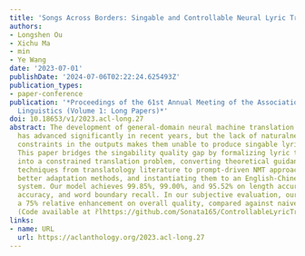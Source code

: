 ```yaml
---
title: 'Songs Across Borders: Singable and Controllable Neural Lyric Translation'
authors:
- Longshen Ou
- Xichu Ma
- min
- Ye Wang
date: '2023-07-01'
publishDate: '2024-07-06T02:22:24.625493Z'
publication_types:
- paper-conference
publication: '*Proceedings of the 61st Annual Meeting of the Association for Computational
  Linguistics (Volume 1: Long Papers)*'
doi: 10.18653/v1/2023.acl-long.27
abstract: The development of general-domain neural machine translation (NMT) methods
  has advanced significantly in recent years, but the lack of naturalness and musical
  constraints in the outputs makes them unable to produce singable lyric translations.
  This paper bridges the singability quality gap by formalizing lyric translation
  into a constrained translation problem, converting theoretical guidance and practical
  techniques from translatology literature to prompt-driven NMT approaches, exploring
  better adaptation methods, and instantiating them to an English-Chinese lyric translation
  system. Our model achieves 99.85%, 99.00%, and 95.52% on length accuracy, rhyme
  accuracy, and word boundary recall. In our subjective evaluation, our model shows
  a 75% relative enhancement on overall quality, compared against naive fine-tuning
  (Code available at r̆lhttps://github.com/Sonata165/ControllableLyricTranslation).
links:
- name: URL
  url: https://aclanthology.org/2023.acl-long.27
---
```

